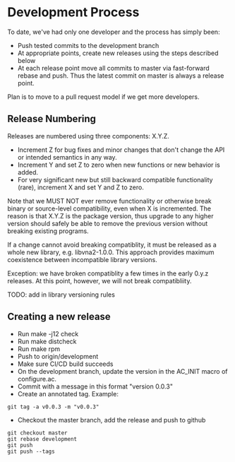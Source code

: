 # Development Process

To date, we've had only one developer and the process has simply been:
- Push tested commits to the development branch
- At appropriate points, create new releases using the steps described below
- At each release point move all commits to master via fast-forward rebase
  and push.  Thus the latest commit on master is always a release point.

Plan is to move to a pull request model if we get more developers.

## Release Numbering

Releases are numbered using three components: X.Y.Z.
- Increment Z for bug fixes and minor changes that don't change the API
  or intended semantics in any way.
- Increment Y and set Z to zero when new functions or new behavior is
  added.
- For very significant new but still backward compatible functionality
  (rare), increment X and set Y and Z to zero.

Note that we MUST NOT ever remove functionality or otherwise break binary
or source-level compatibility, even when X is incremented.  The reason
is that X.Y.Z is the package version, thus upgrade to any higher version
should safely be able to remove the previous version without breaking
existing programs.

If a change cannot avoid breaking compatiblity, it must be released as
a whole new library, e.g. libvna2-1.0.0.  This approach provides maximum
coexistence between incompatible library versions.

Exception: we have broken compatiblity a few times in the early 0.y.z
releases.  At this point, however, we will not break compatibliity.

TODO: add in library versioning rules

## Creating a new release

- Run make -j12 check
- Run make distcheck
- Run make rpm
- Push to origin/development
- Make sure CI/CD build succeeds
- On the development branch, update the version in the AC_INIT macro
  of configure.ac.  
- Commit with a message in this format "version 0.0.3"
- Create an annotated tag.  Example:

```
git tag -a v0.0.3 -m "v0.0.3"
```

- Checkout the master branch, add the release and push to github

```
git checkout master
git rebase development
git push
git push --tags
```
